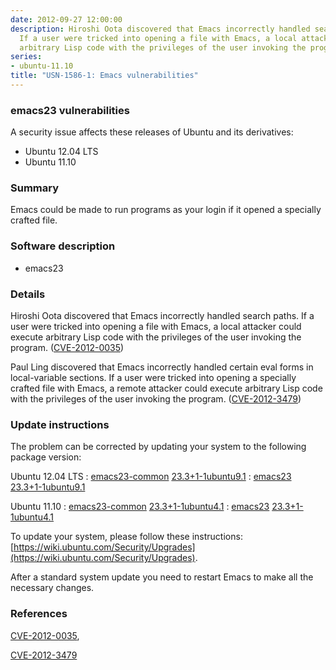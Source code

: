 ```yaml
---
date: 2012-09-27 12:00:00
description: Hiroshi Oota discovered that Emacs incorrectly handled search paths.
  If a user were tricked into opening a file with Emacs, a local attacker could execute
  arbitrary Lisp code with the privileges of the user invoking the program. ([CVE-2012-0035](http://people.ubuntu.com/~ubuntu-security/cve/CVE-2012-0035))
series:
- ubuntu-11.10
title: "USN-1586-1: Emacs vulnerabilities"
---
```


### emacs23 vulnerabilities

A security issue affects these releases of Ubuntu and its derivatives:

* Ubuntu 12.04 LTS
* Ubuntu 11.10

### Summary

Emacs could be made to run programs as your login if it opened a specially crafted file.

### Software description

* emacs23 

### Details

Hiroshi Oota discovered that Emacs incorrectly handled search paths. If a user were tricked into opening a file with Emacs, a local attacker could execute arbitrary Lisp code with the privileges of the user invoking the program. ([CVE-2012-0035](http://people.ubuntu.com/~ubuntu-security/cve/CVE-2012-0035))

Paul Ling discovered that Emacs incorrectly handled certain eval forms in local-variable sections. If a user were tricked into opening a specially crafted file with Emacs, a remote attacker could execute arbitrary Lisp code with the privileges of the user invoking the program. ([CVE-2012-3479](http://people.ubuntu.com/~ubuntu-security/cve/CVE-2012-3479)) 

### Update instructions

The problem can be corrected by updating your system to the following package version:

Ubuntu 12.04 LTS
 : [emacs23-common](https://launchpad.net/ubuntu/+source/emacs23) <span> [23.3+1-1ubuntu9.1](https://launchpad.net/ubuntu/+source/emacs23/23.3+1-1ubuntu9.1) </span> 
 : [emacs23](https://launchpad.net/ubuntu/+source/emacs23) <span> [23.3+1-1ubuntu9.1](https://launchpad.net/ubuntu/+source/emacs23/23.3+1-1ubuntu9.1) </span> 

Ubuntu 11.10
 : [emacs23-common](https://launchpad.net/ubuntu/+source/emacs23) <span> [23.3+1-1ubuntu4.1](https://launchpad.net/ubuntu/+source/emacs23/23.3+1-1ubuntu4.1) </span> 
 : [emacs23](https://launchpad.net/ubuntu/+source/emacs23) <span> [23.3+1-1ubuntu4.1](https://launchpad.net/ubuntu/+source/emacs23/23.3+1-1ubuntu4.1) </span> 

To update your system, please follow these instructions: [https://wiki.ubuntu.com/Security/Upgrades](https://wiki.ubuntu.com/Security/Upgrades).

After a standard system update you need to restart Emacs to make all the necessary changes. 

### References

 [CVE-2012-0035](http://people.ubuntu.com/~ubuntu-security/cve/CVE-2012-0035), 

 [CVE-2012-3479](http://people.ubuntu.com/~ubuntu-security/cve/CVE-2012-3479)
